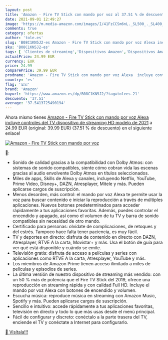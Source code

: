 ```yaml
---
layout: post
title: 'Amazon - Fire TV Stick con mando por voz al 37.51 % de descuento'
date: 2021-09-01 12:49:27
image: 'https://m.media-amazon.com/images/I/41FzCCSm6nL._SL500_._SL400_.jpg'
comments: true
category: ofertas
author: 'tole.es'
slug: 'B08C1KN5J2-es Amazon - Fire TV Stick con mando por voz Alexa incluye...'
sku: 'B08C1KN5J2-es'
tags: [ 'Clientes de streaming','Dispositivos Amazon','Dispositivos Amazon y Accesorios','Dispositivos para el streaming','Dispositivos para streaming','Electrónica','Equipos de audio y Hi-Fi','Fire TV','Servidores multimedia','alexa','amazon', ]
actualPrice: 24.99 EUR
currency: EUR
price: 24.99
comparePrice: 39.99 EUR
prodname: 'Amazon - Fire TV Stick con mando por voz Alexa  incluye controles del TV   dispositivo de streaming HD  modelo de 2021'
country: 'es'
flag: '🇪🇸'
brand: 'Amazon'
buyurl: 'https://www.amazon.es/dp/B08C1KN5J2/?tag=tolees-21'
descuento: '37.51'
average: '37.5413725490194'
---
```


Ahora mismo tienes [Amazon - Fire TV Stick con mando por voz Alexa  incluye controles del TV   dispositivo de streaming HD  modelo de 2021](https://www.amazon.es/dp/B08C1KN5J2/?tag=tolees-21) a 24.99 EUR (original: 39.99 EUR) (37.51 %  de descuento) en el siguiente enlace!

[![Amazon - Fire TV Stick con mando por voz](https://m.media-amazon.com/images/I/41FzCCSm6nL._SL500_._SL400_.jpg)](https://www.amazon.es/dp/B08C1KN5J2/?tag=tolees-21)

🔎:

- Sonido de calidad gracias a la compatibilidad con Dolby Atmos: con sistemas de sonido compatibles, siente cómo cobran vida las escenas gracias al audio envolvente Dolby Atmos en títulos seleccionados.
- Miles de apps, Skills de Alexa y canales, incluyendo Netflix, YouTube, Prime Video, Disney+, DAZN, Atresplayer, Mitele y más. Pueden aplicarse cargos de suscripción.
- Menos desorden, más control: el mando por voz Alexa te permite usar la voz para buscar contenido e iniciar la reproducción a través de múltiples aplicaciones. Nuevos botones predeterminados para acceder rápidamente a tus aplicaciones favoritas. Además, puedes controlar el encendido y apagado, así como el volumen de tu TV y barra de sonido compatibles sin necesidad de otro mando.
- Certificado para personas: olvídate de complicaciones, de retoques y del estrés. Tampoco hace falta tener paciencia, es muy fácil.
- TV y deportes en directo: disfruta de contenido en directo con DAZN, Atresplayer, RTVE A la carta, Movistar+ y más. Usa el botón de guía para ver qué está disponible y cuándo se emite.
- Televisión gratis: disfruta de acceso a películas y series con aplicaciones como RTVE A la carta, Atresplayer, YouTube y más.
- Los miembros de Amazon Prime tienen acceso ilimitado a miles de películas y episodios de series.
- La última versión de nuestro dispositivo de streaming más vendido: con un 50 % más de potencia que el Fire TV Stick del 2019, ofrece una reproducción en streaming rápida y con calidad Full HD. Incluye el mando por voz Alexa con botones de encendido y volumen.
- Escucha música: reproduce música en streaming con Amazon Music, Spotify y más. Pueden aplicarse cargos de suscripción.
- Sencillo e intuitivo: accede rápidamente a tus aplicaciones favoritas, televisión en directo y todo lo que más usas desde el menú principal.
- Fácil de configurar y discreto: conéctalo a la parte trasera del TV, enciende el TV y conéctate a Internet para configurarlo.

[🛒 Visítala!!!](https://www.amazon.es/dp/B08C1KN5J2/?tag=tolees-21)
